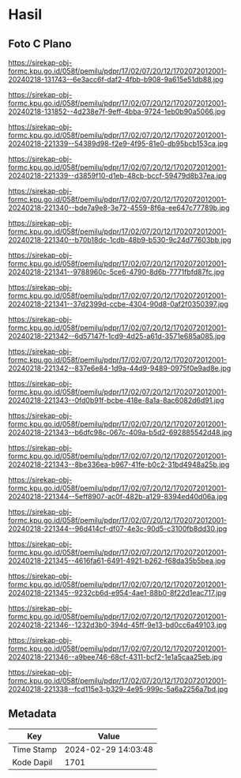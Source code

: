 # Hasil

## Foto C Plano

https://sirekap-obj-formc.kpu.go.id/058f/pemilu/pdpr/17/02/07/20/12/1702072012001-20240218-131743--6e3acc6f-daf2-4fbb-b908-9a615e51db88.jpg

https://sirekap-obj-formc.kpu.go.id/058f/pemilu/pdpr/17/02/07/20/12/1702072012001-20240218-131852--4d238e7f-9eff-4bba-9724-1eb0b90a5066.jpg

https://sirekap-obj-formc.kpu.go.id/058f/pemilu/pdpr/17/02/07/20/12/1702072012001-20240218-221339--54389d98-f2e9-4f95-81e0-db95bcb153ca.jpg

https://sirekap-obj-formc.kpu.go.id/058f/pemilu/pdpr/17/02/07/20/12/1702072012001-20240218-221339--d3859f10-d1eb-48cb-bccf-59479d8b37ea.jpg

https://sirekap-obj-formc.kpu.go.id/058f/pemilu/pdpr/17/02/07/20/12/1702072012001-20240218-221340--bde7a9e8-3e72-4559-8f6a-ee647c77789b.jpg

https://sirekap-obj-formc.kpu.go.id/058f/pemilu/pdpr/17/02/07/20/12/1702072012001-20240218-221340--b70b18dc-1cdb-48b9-b530-9c24d77603bb.jpg

https://sirekap-obj-formc.kpu.go.id/058f/pemilu/pdpr/17/02/07/20/12/1702072012001-20240218-221341--9788960c-5ce6-4790-8d6b-7771fbfd87fc.jpg

https://sirekap-obj-formc.kpu.go.id/058f/pemilu/pdpr/17/02/07/20/12/1702072012001-20240218-221341--37d2399d-ccbe-4304-90d8-0af2f0350397.jpg

https://sirekap-obj-formc.kpu.go.id/058f/pemilu/pdpr/17/02/07/20/12/1702072012001-20240218-221342--6d57147f-1cd9-4d25-a61d-3571e685a085.jpg

https://sirekap-obj-formc.kpu.go.id/058f/pemilu/pdpr/17/02/07/20/12/1702072012001-20240218-221342--837e6e84-1d9a-44d9-9489-0975f0e9ad8e.jpg

https://sirekap-obj-formc.kpu.go.id/058f/pemilu/pdpr/17/02/07/20/12/1702072012001-20240218-221343--0fd0b91f-bcbe-418e-8a1a-8ac6082d6d91.jpg

https://sirekap-obj-formc.kpu.go.id/058f/pemilu/pdpr/17/02/07/20/12/1702072012001-20240218-221343--b6dfc98c-067c-409a-b5d2-692885542d48.jpg

https://sirekap-obj-formc.kpu.go.id/058f/pemilu/pdpr/17/02/07/20/12/1702072012001-20240218-221343--8be336ea-b967-41fe-b0c2-31bd4948a25b.jpg

https://sirekap-obj-formc.kpu.go.id/058f/pemilu/pdpr/17/02/07/20/12/1702072012001-20240218-221344--5eff8907-ac0f-482b-a129-8394ed40d06a.jpg

https://sirekap-obj-formc.kpu.go.id/058f/pemilu/pdpr/17/02/07/20/12/1702072012001-20240218-221344--96d414cf-df07-4e3c-90d5-c3100fb8dd30.jpg

https://sirekap-obj-formc.kpu.go.id/058f/pemilu/pdpr/17/02/07/20/12/1702072012001-20240218-221345--4616fa61-6491-4921-b262-f68da35b5bea.jpg

https://sirekap-obj-formc.kpu.go.id/058f/pemilu/pdpr/17/02/07/20/12/1702072012001-20240218-221345--9232cb6d-e954-4ae1-88b0-8f22d1eac717.jpg

https://sirekap-obj-formc.kpu.go.id/058f/pemilu/pdpr/17/02/07/20/12/1702072012001-20240218-221346--1232d3b0-394d-45ff-9e13-bd0cc6a49103.jpg

https://sirekap-obj-formc.kpu.go.id/058f/pemilu/pdpr/17/02/07/20/12/1702072012001-20240218-221346--a9bee746-68cf-4311-bcf2-1e1a5caa25eb.jpg

https://sirekap-obj-formc.kpu.go.id/058f/pemilu/pdpr/17/02/07/20/12/1702072012001-20240218-221338--fcd115e3-b329-4e95-999c-5a6a2256a7bd.jpg


## Metadata

| Key        | Value               |
| ---------- | ------------------- |
| Time Stamp | 2024-02-29 14:03:48 |
| Kode Dapil | 1701                |



